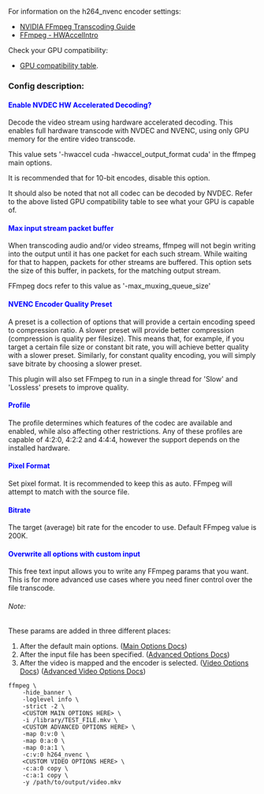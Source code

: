 
For information on the h264_nvenc encoder settings:
 - [NVIDIA FFmpeg Transcoding Guide](https://developer.nvidia.com/blog/nvidia-ffmpeg-transcoding-guide/)
 - [FFmpeg - HWAccelIntro](https://trac.ffmpeg.org/wiki/HWAccelIntro#NVENC)

Check your GPU compatibility:
 - [GPU compatibility table](https://developer.nvidia.com/video-encode-and-decode-gpu-support-matrix-new).


### Config description:

#### <span style="color:blue">Enable NVDEC HW Accelerated Decoding?</span>
Decode the video stream using hardware accelerated decoding. This enables full hardware transcode with NVDEC and NVENC, using only GPU memory for the entire video transcode.

This value sets '-hwaccel cuda -hwaccel_output_format cuda' in the ffmpeg main options.

It is recommended that for 10-bit encodes, disable this option.

It should also be noted that not all codec can be decoded by NVDEC.
Refer to the above listed GPU compatibility table to see what your GPU is capable of.

#### <span style="color:blue">Max input stream packet buffer</span>
When transcoding audio and/or video streams, ffmpeg will not begin writing into the output until it has one packet for each such stream. 
While waiting for that to happen, packets for other streams are buffered. 
This option sets the size of this buffer, in packets, for the matching output stream.

FFmpeg docs refer to this value as '-max_muxing_queue_size' 


#### <span style="color:blue">NVENC Encoder Quality Preset</span>
A preset is a collection of options that will provide a certain encoding speed to compression ratio. 
A slower preset will provide better compression (compression is quality per filesize). 
This means that, for example, if you target a certain file size or constant bit rate, you will achieve better quality with a slower preset. 
Similarly, for constant quality encoding, you will simply save bitrate by choosing a slower preset. 

This plugin will also set FFmpeg to run in a single thread for 'Slow' and 'Lossless' presets to improve quality.


#### <span style="color:blue">Profile</span>
The profile determines which features of the codec are available and enabled, while also affecting other restrictions. 
Any of these profiles are capable of 4:2:0, 4:2:2 and 4:4:4, however the support depends on the installed hardware.


#### <span style="color:blue">Pixel Format</span>
Set pixel format.
It is recommended to keep this as auto. FFmpeg will attempt to match with the source file.

[//]: <> (Ref:)
[//]: <> (https://ffmpeg.org/doxygen/trunk/pixfmt_8h_source.html)


#### <span style="color:blue">Bitrate</span>
The target (average) bit rate for the encoder to use.
Default FFmpeg value is 200K.

[//]: <> (Ref:)
[//]: <> (https://ffmpeg.org/doxygen/trunk/pixfmt_8h_source.html)


#### <span style="color:blue">Overwrite all options with custom input</span>
This free text input allows you to write any FFmpeg params that you want. 
This is for more advanced use cases where you need finer control over the file transcode.

###### Note:
These params are added in three different places:
1. After the default main options.
   ([Main Options Docs](https://ffmpeg.org/ffmpeg.html#Main-options))
1. After the input file has been specified.
   ([Advanced Options Docs](https://ffmpeg.org/ffmpeg.html#Advanced-options))
1. After the video is mapped and the encoder is selected.
   ([Video Options Docs](https://ffmpeg.org/ffmpeg.html#Video-Options))
   ([Advanced Video Options Docs](https://ffmpeg.org/ffmpeg.html#Advanced-Video-options))

```
ffmpeg \
    -hide_banner \
    -loglevel info \
    -strict -2 \
    <CUSTOM MAIN OPTIONS HERE> \
    -i /library/TEST_FILE.mkv \
    <CUSTOM ADVANCED OPTIONS HERE> \
    -map 0:v:0 \
    -map 0:a:0 \
    -map 0:a:1 \
    -c:v:0 h264_nvenc \
    <CUSTOM VIDEO OPTIONS HERE> \
    -c:a:0 copy \
    -c:a:1 copy \
    -y /path/to/output/video.mkv 
```
